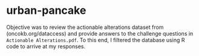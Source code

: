 # urban-pancake
Objective was to review the actionable alterations dataset from (oncokb.org/dataccess) and provide answers to the challenge questions in `Actionable Alterations.pdf`. To this end, I filtered the database using R code to arrive at my responses.
